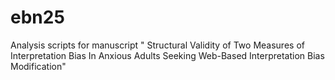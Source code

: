 # ebn25
Analysis scripts for manuscript " Structural Validity of Two Measures of Interpretation Bias In Anxious Adults Seeking Web-Based Interpretation Bias Modification"
